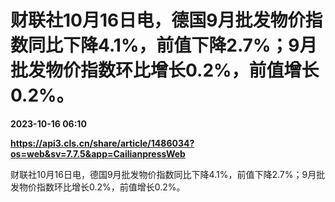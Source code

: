 # 财联社10月16日电，德国9月批发物价指数同比下降4.1%，前值下降2.7%；9月批发物价指数环比增长0.2%，前值增长0.2%。

**2023-10-16 06:10**

**https://api3.cls.cn/share/article/1486034?os=web&sv=7.7.5&app=CailianpressWeb**

财联社10月16日电，德国9月批发物价指数同比下降4.1%，前值下降2.7%；9月批发物价指数环比增长0.2%，前值增长0.2%。